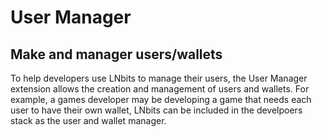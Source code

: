 <h1>User Manager</h1>
<h2>Make and manager users/wallets</h2>
To help developers use LNbits to manage their users, the User Manager extension allows the creation and management of users and wallets. For example, a games developer may be developing a game that needs each user to have their own wallet, LNbits can be included in the develpoers stack as the user and wallet manager.
